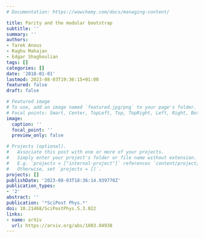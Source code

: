 ```yaml
---
# Documentation: https://wowchemy.com/docs/managing-content/

title: Parity and the modular bootstrap
subtitle: ''
summary: ''
authors:
- Tarek Anous
- Raghu Mahajan
- Edgar Shaghoulian
tags: []
categories: []
date: '2018-01-01'
lastmod: 2023-08-03T19:36:15+01:00
featured: false
draft: false

# Featured image
# To use, add an image named `featured.jpg/png` to your page's folder.
# Focal points: Smart, Center, TopLeft, Top, TopRight, Left, Right, BottomLeft, Bottom, BottomRight.
image:
  caption: ''
  focal_point: ''
  preview_only: false

# Projects (optional).
#   Associate this post with one or more of your projects.
#   Simply enter your project's folder or file name without extension.
#   E.g. `projects = ["internal-project"]` references `content/project/deep-learning/index.md`.
#   Otherwise, set `projects = []`.
projects: []
publishDate: '2023-08-03T18:36:14.939770Z'
publication_types:
- '2'
abstract: ''
publication: '*SciPost Phys.*'
doi: 10.21468/SciPostPhys.5.3.022
links:
- name: arXiv
  url: https://arxiv.org/abs/1803.04938
---
```

